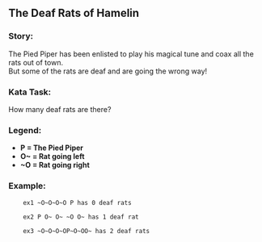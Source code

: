 ## The Deaf Rats of Hamelin

### Story:
The Pied Piper has been enlisted to play his magical tune and coax all the rats out of town.  
But some of the rats are deaf and are going the wrong way!

### Kata Task:
How many deaf rats are there?

### Legend:
* **P = The Pied Piper**
* **O~ = Rat going left**
* **~O = Rat going right**

### Example:
        ex1 ~O~O~O~O P has 0 deaf rats
    
        ex2 P O~ O~ ~O O~ has 1 deaf rat
    
        ex3 ~O~O~O~OP~O~OO~ has 2 deaf rats
    